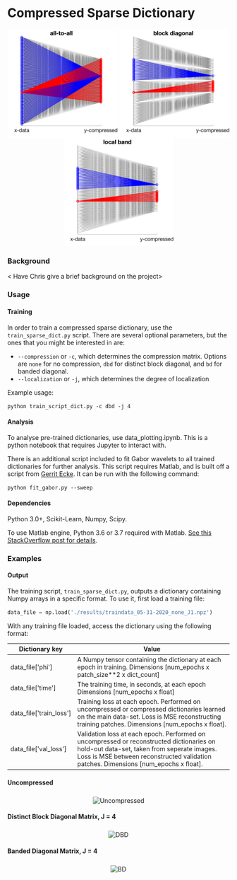 # Compressed Sparse Dictionary

<p align="center">
<img align="middle" src="results/figures/all_64_32.png" alt="U" width="250"/>
<img align="middle" src="results/figures/block_64_32.png" alt="DBD" width="250"  />
<img align="middle" src="results/figures/band_64_32.png" alt="BD" width="250"/>
</p>


### Background

< Have Chris give a brief background on the project>

### Usage
#### Training
In order to train a compressed sparse dictionary, use the `train_sparse_dict.py` script. There are several optional parameters, but the ones that you might be interested in are:
 
* `--compression` or `-c`, which determines the compression matrix. Options are `none` for no compression, `dbd` for distinct block diagonal, and `bd` for banded diagonal.
* `--localization` or `-j`, which determines the degree of localization

Example usage:
```
python train_script_dict.py -c dbd -j 4
```
#### Analysis
To analyse pre-trained dictionaries, use data_plotting.ipynb. This is a python notebook that requires Jupyter to interact with.

There is an additional script included to fit Gabor wavelets to all trained dictionaries for further analysis. This script requires Matlab, and is built off a script from [Gerrit Ecke](https://www.mathworks.com/matlabcentral/fileexchange/60700-fit2dgabor-data-options). It can be run with the following command:
```
python fit_gabor.py --sweep
```

#### Dependencies
Python 3.0+, Scikit-Learn, Numpy, Scipy. 

To use Matlab engine, Python 3.6 or 3.7 required with Matlab. [See this StackOverflow post for details](https://stackoverflow.com/questions/46141631/running-matlab-using-python-gives-no-module-named-matlab-engine-error). 

### Examples

#### Output
The training script, `train_sparse_dict.py`, outputs a dictionary containing Numpy arrays in a specific format. To use it, first load a training file:

```python
data_file = np.load('./results/traindata_05-31-2020_none_J1.npz')
```

With any training file loaded, access the dictionary using the following format:


| Dictionary key          | Value                                                                                                                                                                                                                         |
|-------------------------|-----------------------------------------------------------------------------------------------------------------------------------------------------------------------------------------------------------------------------------|
| data_file['phi']        | A Numpy tensor containing the dictionary at each epoch in training. Dimensions [num_epochs x patch_size**2 x dict_count]                                                                                                          |
| data_file['time']       | The training time, in seconds, at each epoch Dimensions [num_epochs x float]                                                                                                                                                      |
| data_file['train_loss'] | Training loss at each epoch. Performed on uncompressed or compressed dictionaries learned on the main data-set.   Loss is MSE reconstructing training patches. Dimensions [num_epochs x float].                                   |
| data_file['val_loss']   | Validation loss at each epoch. Performed on uncompressed or reconstructed dictionaries on hold-out data-set,   taken from seperate images. Loss is MSE between reconstructed validation patches. Dimensions [num_epochs x float]. |

#### Uncompressed
<p align="center">
<img align="middle" src="results/figures/uncompressed.gif" alt="Uncompressed" width="512" height="512" />
</p>

#### Distinct Block Diagonal Matrix, J = 4
<p align="center">
<img align="middle" src="results/figures/block_diagonal.gif" alt="DBD" width="512" height="512" />
</p>

#### Banded Diagonal Matrix, J = 4
<p align="center">
<img align="middle" src="results/figures/banded_diagonal.gif" alt="BD" width="512" height="512" />
</p>